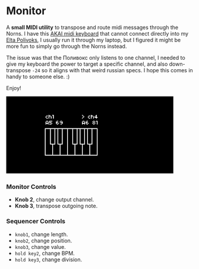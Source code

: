 # Monitor

A **small MIDI utility** to transpose and route midi messages through the Norns. I have this [AKAI midi keyboard](http://akai-pro.jp/lpk25/) that cannot connect directly into my [Elta Polivoks](https://www.eltamusic.com/polivoks-mini), I usually run it through my laptop, but I figured it might be more fun to simply go through the Norns instead. 

The issue was that the Поливокс only listens to one channel, I needed to give my keyboard the power to target a specific channel, and also down-transpose `-24` so it aligns with that weird russian specs. I hope this comes in handy to someone else. :)

Enjoy!

<img src='https://raw.githubusercontent.com/neauoire/monitor/master/PREVIEW.png?raw=true' width='450'/>

### Monitor Controls

- **Knob 2**, change output channel.
- **Knob 3**, transpose outgoing note.

### Sequencer Controls

- `knob1`, change length.
- `knob2`, change position.
- `knob3`, change value.
- `hold key2`, change BPM.
- `hold key3`, change division.